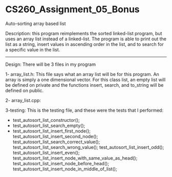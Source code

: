 # CS260_Assignment_05_Bonus
Auto-sorting array based list 

Description: this program reimplements the sorted linked-list program, but uses an array list instead of a linked-list. The program is able to print out the list as a string, insert values in ascending order in the list, and to search for a specific value in the list. 

---------------------------------------------------------------------------------------------------------------------------------------------------------------------------------------------------------------------

Design: There will be 3 files in my program

1- array_list.h: This file says what an array list will be for this program. An array is simply a one dimensional vector. For this class list, an empty list will be defined on private and the functions insert, search, and to_string will be defined on public. 

2- array_list.cpp:

3-testing: This is the testing file, and these were the tests that I performed:
- test_autosort_list_constructor();
- test_autosort_list_search_empty();
- test_autosort_list_insert_first_node();
    test_autosort_list_insert_second_node();
    test_autosort_list_search_correct_value();
    test_autosort_list_search_wrong_value();
    test_autosort_list_insert_odd();
    test_autosort_list_insert_even();
    test_autosort_list_insert_node_with_same_value_as_head();
    test_autosort_list_insert_node_before_head();
    test_autosort_list_insert_node_in_middle_of_list();
